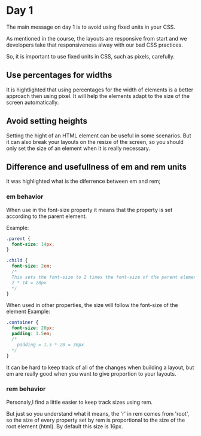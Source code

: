 # Day 1

The main message on day 1 is to avoid using fixed units in your CSS.

As mentioned in the course, the layouts are responsive from start and we developers take that responsiveness alway with our bad CSS practices.

So, it is important to use fixed units in CSS, such as pixels, carefully.

## Use percentages for widths

It is hightlighted that using percentages for the width of elements is a better approach then using pixel. It will help the elements adapt to the size of the screen automatically.

## Avoid setting heights

Setting the hight of an HTML element can be useful in some scenarios. But it can also break your layouts on the resize of the screen, so you should only set the size of an element when it is really necessary.

## Difference and usefullness of em and rem units

It was highlighted what is the diferrence between em and rem;

### em behavior

When use in the font-size property it means that the property is set according to the parent element.

Example:

```css
.parent {
  font-size: 14px;
}

.child {
  font-size: 2em;
  /* 
  This sets the font-size to 2 times the font-size of the parent element
  2 * 14 = 28px
  */
}
```

When used in other properties, the size will follow the font-size of the element
Example:

```css
.container {
  font-size: 20px;
  padding: 1.5em;
  /* 
    padding = 1.5 * 20 = 30px
  */
}
```

It can be hard to keep track of all of the changes when building a layout, but em are really good when you want to give proportion to your layouts.

### rem behavior

Personaly,I find a little easier to keep track sizes using rem.

But just so you understand what it means, the 'r' in rem comes from 'root', so the size of every property set by rem is proportional to the size of the root element (html). By default this size is 16px.
